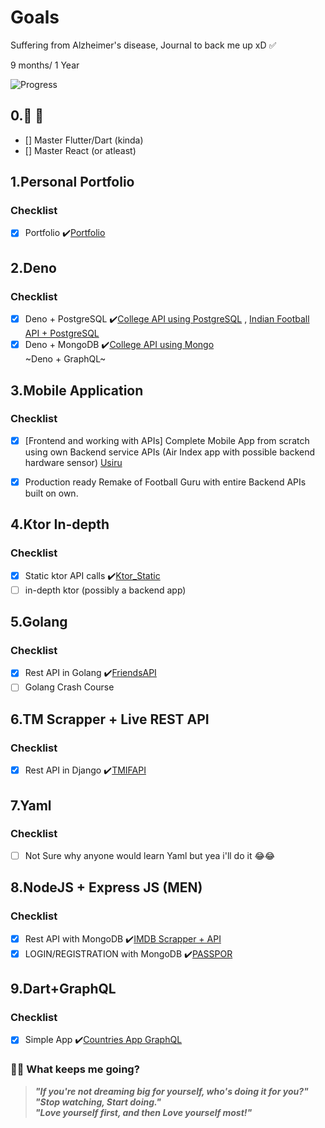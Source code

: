 # Goals
Suffering from Alzheimer's disease, Journal to back me up xD ✅

9 months/ 1 Year

![Progress](https://progress-bar.dev/70/?title=progress)

## 0.🚀 🚀
- [] Master Flutter/Dart (kinda)
- [] Master React (or atleast)

## 1.Personal Portfolio

### Checklist
- [x] Portfolio  ✔️[Portfolio](https://github.com/xanf-code/MyPortfolio)

## 2.Deno

### Checklist
- [x] Deno + PostgreSQL  ✔️[College API using PostgreSQL](https://github.com/xanf-code/CollegesAPI) , [Indian Football API + PostgreSQL](https://github.com/xanf-code/Indian-Football-API)
- [x] Deno + MongoDB  ✔️[College API using Mongo](https://github.com/xanf-code/MongoCollegeAPI)\
~Deno + GraphQL~

## 3.Mobile Application

### Checklist
- [x] [Frontend and working with APIs] Complete Mobile App from scratch using own Backend service APIs
(Air Index app with possible backend hardware sensor) [Usiru](https://github.com/xanf-code/usiru)

- [x] Production ready Remake of Football Guru with entire Backend APIs built on own.

## 4.Ktor In-depth

### Checklist

- [x] Static ktor API calls  ✔️[Ktor_Static](https://github.com/xanf-code/ktor_1)
- [ ] in-depth ktor (possibly a backend app)

## 5.Golang

### Checklist

- [x] Rest API in Golang  ✔️[FriendsAPI](https://github.com/xanf-code/friendsapi-goLang)
- [ ] Golang Crash Course

## 6.TM Scrapper + Live REST API

### Checklist

- [x] Rest API in Django  ✔️[TMIFAPI](https://github.com/xanf-code/indianfootball_djangoDB)

## 7.Yaml

### Checklist

- [ ] Not Sure why anyone would learn Yaml but yea i'll do it 😂😂

## 8.NodeJS + Express JS (MEN)

### Checklist

- [x] Rest API with MongoDB  ✔️[IMDB Scrapper + API](https://github.com/xanf-code/MEAN-CRUD-Rest-API)
- [x] LOGIN/REGISTRATION with MongoDB  ✔️[PASSPOR](https://github.com/xanf-code/Login-Registration-REST-API)

## 9.Dart+GraphQL

### Checklist
- [x] Simple App  ✔️[Countries App GraphQL](https://github.com/xanf-code/graphql_app)

### 📝🤘 What keeps me going?

> ***"If you're not dreaming big for yourself, who's doing it for you?"***\
> ***"Stop watching, Start doing."***\
> ***"Love yourself first, and then Love yourself most!"***
